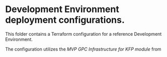 # Development Environment deployment configurations.

This folder contains a Terraform configuration for a reference Development Environment.

The configuration utilizes the *MVP GPC Infrastructure for KFP module* from [](https://github.com/jarokaz/terraform-gcp-kfp)

